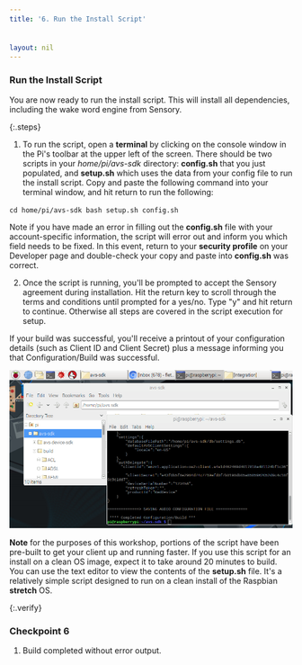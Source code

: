 ```yaml
---
title: '6. Run the Install Script'


layout: nil
---
```



### Run the Install Script

You are now ready to run the install script. This will install all dependencies, including the  wake word engine from Sensory.

{:.steps}

1. To run the script,  open a **terminal** by clicking on the console window in the Pi's toolbar at the upper left of the screen. There should be two scripts in your *home/pi/avs-sdk* directory: **config.sh** that you just populated, and **setup.sh** which uses the data from your config file to run the install script. Copy and paste the following command into your terminal window, and hit return to run the following:

`cd home/pi/avs-sdk
bash setup.sh config.sh
`

Note if you have made an error in filling out the **config.sh** file with your account-specific information, the script will error out and inform you which field needs to be fixed.  In this event, return to your **security profile** on your Developer page and double-check your copy and paste into **config.sh** was correct.

2. Once the script is running, you'll be prompted to accept the Sensory agreement during installation.  Hit the return key to scroll through the terms and conditions until prompted for a yes/no.  Type "y" and hit return to continue. Otherwise all steps are covered in the script execution for setup.

If your build was successful, you'll receive a printout of your configuration details (such as Client ID and Client Secret) plus a message informing you that Configuration/Build was successful.

![build success](../assets/build_successful.png)

**Note** for the purposes of this workshop, portions of the script have been pre-built to get your client up and running faster.  If you use this script for an install on a clean OS image, expect it to take around 20 minutes to build.  You can use the text editor to view the contents of the **setup.sh** file. It's a relatively simple script designed to run on a clean install of the Raspbian **stretch** OS.

{:.verify}
### Checkpoint 6

1. Build completed without error output.

